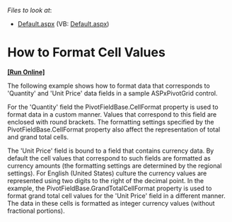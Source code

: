 <!-- default file list -->
*Files to look at*:

* [Default.aspx](./CS/ASPxPivotGrid_FormatCellValues/Default.aspx) (VB: [Default.aspx](./VB/ASPxPivotGrid_FormatCellValues/Default.aspx))
<!-- default file list end -->
# How to Format Cell Values
<!-- run online -->
**[[Run Online]](https://codecentral.devexpress.com/e1874/)**
<!-- run online end -->


<p>The following example shows how to format data that corresponds to 'Quantity' and 'Unit Price' data fields in a sample ASPxPivotGrid control.</p><p>For the 'Quantity' field the PivotFieldBase.CellFormat property is used to format data in a custom manner. Values that correspond to this field are enclosed with round brackets. The formatting settings specified by the PivotFieldBase.CellFormat property also affect the representation of total and grand total cells.</p><p>The 'Unit Price' field is bound to a field that contains currency data. By default the cell values that correspond to such fields are formatted as currency amounts (the formatting settings are determined by the regional settings). For English (United States) culture the currency values are represented using two digits to the right of the decimal point. In the example, the PivotFieldBase.GrandTotalCellFormat property is used to format grand total cell values for the 'Unit Price' field in a different manner. The data in these cells is formatted as integer currency values (without fractional portions).</p>

<br/>


